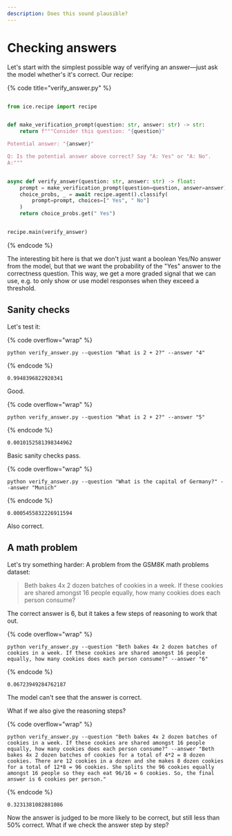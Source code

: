 ```yaml
---
description: Does this sound plausible?
---
```


# Checking answers

Let's start with the simplest possible way of verifying an answer—just ask the model whether's it's correct. Our recipe:

{% code title="verify_answer.py" %}

```python

from ice.recipe import recipe


def make_verification_prompt(question: str, answer: str) -> str:
    return f"""Consider this question: "{question}"

Potential answer: "{answer}"

Q: Is the potential answer above correct? Say "A: Yes" or "A: No".
A:"""


async def verify_answer(question: str, answer: str) -> float:
    prompt = make_verification_prompt(question=question, answer=answer)
    choice_probs, _ = await recipe.agent().classify(
        prompt=prompt, choices=[" Yes", " No"]
    )
    return choice_probs.get(" Yes")


recipe.main(verify_answer)
```

{% endcode %}

The interesting bit here is that we don't just want a boolean Yes/No answer from the model, but that we want the probability of the "Yes" answer to the correctness question. This way, we get a more graded signal that we can use, e.g. to only show or use model responses when they exceed a threshold.

## Sanity checks

Let's test it:

{% code overflow="wrap" %}

```shell
python verify_answer.py --question "What is 2 + 2?" --answer "4"
```

{% endcode %}

```
0.9948396822920341
```

Good.

{% code overflow="wrap" %}

```
python verify_answer.py --question "What is 2 + 2?" --answer "5"
```

{% endcode %}

```
0.0010152581398344962
```

Basic sanity checks pass.

{% code overflow="wrap" %}

```shell
python verify_answer.py --question "What is the capital of Germany?" --answer "Munich"
```

{% endcode %}

```
0.0005455832226911594
```

Also correct.

## A math problem

Let's try something harder: A problem from the GSM8K math problems dataset:

> Beth bakes 4x 2 dozen batches of cookies in a week. If these cookies are shared amongst 16 people equally, how many cookies does each person consume?

The correct answer is 6, but it takes a few steps of reasoning to work that out.

{% code overflow="wrap" %}

```shell
python verify_answer.py --question "Beth bakes 4x 2 dozen batches of cookies in a week. If these cookies are shared amongst 16 people equally, how many cookies does each person consume?" --answer "6"
```

{% endcode %}

```
0.06723949284762187
```

The model can't see that the answer is correct.

What if we also give the reasoning steps?

{% code overflow="wrap" %}

```shell
python verify_answer.py --question "Beth bakes 4x 2 dozen batches of cookies in a week. If these cookies are shared amongst 16 people equally, how many cookies does each person consume?" --answer "Beth bakes 4x 2 dozen batches of cookies for a total of 4*2 = 8 dozen cookies. There are 12 cookies in a dozen and she makes 8 dozen cookies for a total of 12*8 = 96 cookies. She splits the 96 cookies equally amongst 16 people so they each eat 96/16 = 6 cookies. So, the final answer is 6 cookies per person."
```

{% endcode %}

```
0.3231381082881086
```

Now the answer is judged to be more likely to be correct, but still less than 50% correct. What if we check the answer step by step?
